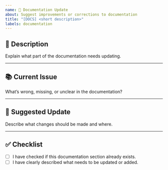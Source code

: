 ```yaml
---
name: 🧾 Documentation Update
about: Suggest improvements or corrections to documentation
title: "[DOCS] <short description>"
labels: documentation
---
```


## 📝 Description

Explain what part of the documentation needs updating.

---

## 📚 Current Issue

What’s wrong, missing, or unclear in the documentation?

---

## 🧠 Suggested Update

Describe what changes should be made and where.

---

## ✅ Checklist

- [ ] I have checked if this documentation section already exists.
- [ ] I have clearly described what needs to be updated or added.

